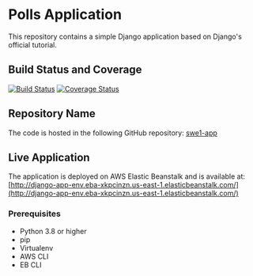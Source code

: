 # Polls Application

This repository contains a simple Django application based on Django's official tutorial.

## Build Status and Coverage

[![Build Status](https://app.travis-ci.com/grand1nqu1s1tor/sw-django-app.svg?token=czbqszbnpweJWzXsdSdv&branch=main)](https://app.travis-ci.com/grand1nqu1s1tor/sw-django-app)
[![Coverage Status](https://coveralls.io/repos/github/grand1nqu1s1tor/sw-django-app/badge.png?branch=main)](https://coveralls.io/github/grand1nqu1s1tor/sw-django-app/branch=main)


## Repository Name

The code is hosted in the following GitHub repository:
[swe1-app](https://github.com/grand1nqu1s1tor/sw-django-app/)

## Live Application

The application is deployed on AWS Elastic Beanstalk and is available at:
[http://django-app-env.eba-xkpcinzn.us-east-1.elasticbeanstalk.com/](http://django-app-env.eba-xkpcinzn.us-east-1.elasticbeanstalk.com/)

### Prerequisites

- Python 3.8 or higher
- pip
- Virtualenv
- AWS CLI
- EB CLI

